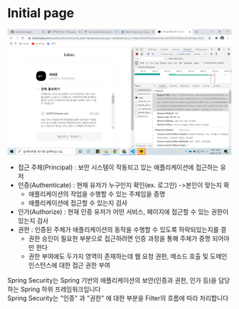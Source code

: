 # Initial page



![](.gitbook/assets/image.png)

* 접근 주체\(Principal\) : 보안 시스템이 작동되고 있는 애플리케이션에 접근하는 유저
* 인증\(Authenticate\) : 현재 유저가 누구인지 확인\(ex. 로그인\) -&gt;본인이 맞는지 확
  * 애플리케이션의 작업을 수행할 수 있는 주체임을 증명
  * 애플리케이션에 접근할 수 있는지 검사
* 인가\(Authorize\) : 현재 인증 유저가 어떤 서비스, 페이지에 접근할 수 있는 권한이 있는지 검사
* 권한 : 인증된 주체가 애플리케이션의 동작을 수행할 수 있도록 허락되있는지를 결
  * 권한 승인이 필요한 부분으로 접근하려면 인증 과정을 통해 주체가 증명 되어야만 한다
  * 권한 부여에도 두가지 영역이 존재하는데 웹 요청 권한, 메소드 호출 및 도메인 인스턴스에 대한 접근 권한 부여

Spring Security는 Spring 기반의 애플리케이션의 보안\(인증과 권한, 인가 등\)을 담당하는 Spring 하위 프레임워크입니다  
Spring Security는 "인증" 과 "권한" 에 대한 부분을 Filter의 흐름에 따라 처리합니다  




